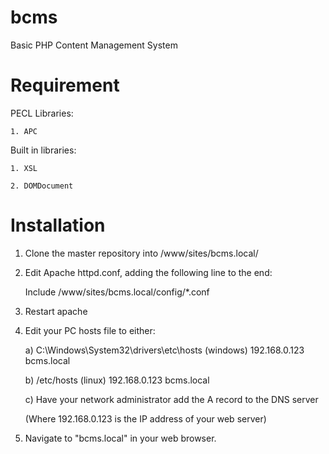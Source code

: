 bcms
====

Basic PHP Content Management System

Requirement
===========
PECL Libraries:

	1. APC
	
Built in libraries:

	1. XSL

	2. DOMDocument

Installation
============
1. Clone the master repository into /www/sites/bcms.local/

2. Edit Apache httpd.conf, adding the following line to the end:

	Include	/www/sites/bcms.local/config/*.conf

3. Restart apache

4. Edit your PC hosts file to either:

	a) C:\Windows\System32\drivers\etc\hosts	(windows)
		192.168.0.123	bcms.local
	
	b) /etc/hosts	(linux)
		192.168.0.123	bcms.local
		
	c) Have your network administrator add the A record to the DNS server

	(Where 192.168.0.123 is the IP address of your web server)

5. Navigate to "bcms.local" in your web browser.
